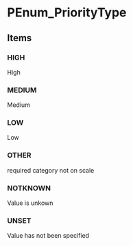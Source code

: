 # PEnum_PriorityType

## Items

### HIGH
High

### MEDIUM
Medium

### LOW
Low

### OTHER
required category not on scale

### NOTKNOWN
Value is unkown

### UNSET
Value has not been specified
